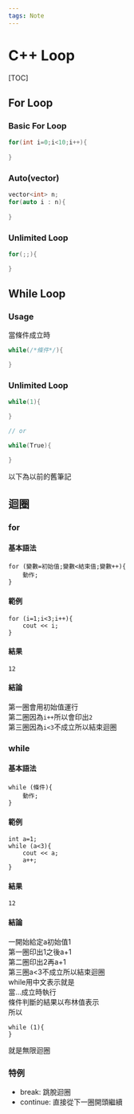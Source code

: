 ```yaml
---
tags: Note
---
```


# C++ Loop

[TOC]

## For Loop

### Basic For Loop

```cpp
for(int i=0;i<10;i++){
    
}
```

### Auto(vector)

```cpp
vector<int> n;
for(auto i : n){
    
}
```

### Unlimited Loop

```cpp
for(;;){

}
```

## While Loop

### Usage

當條件成立時
```cpp
while(/*條件*/){

}
```

### Unlimited Loop

```cpp
while(1){

}

// or

while(True){

}
```

以下為以前的舊筆記  

## 迴圈
### for
#### 基本語法
```cpp=
for (變數=初始值;變數<結束值;變數++){
    動作;
}
```
#### 範例
```cpp=
for (i=1;i<3;i++){
    cout << i;
}
```
#### 結果
```
12
```
#### 結論
第一圈會用初始值運行  
第二圈因為``i++``所以會印出``2``  
第三圈因為``i<3``不成立所以結束迴圈  
### while
#### 基本語法
```cpp=
while (條件){
    動作;
}
```
#### 範例
```cpp=
int a=1;
while (a<3){
    cout << a;
    a++;
}
```
#### 結果
```
12
```
#### 結論
一開始給定a初始值1  
第一圈印出1之後a+1  
第二圈印出2再a+1  
第三圈a<3不成立所以結束迴圈  
while用中文表示就是  
當...成立時執行  
條件判斷的結果以布林值表示  
所以  
```cpp=
while (1){  
}  
```
就是無限迴圈  
### 特例
- break:
跳脫迴圈
- continue:
直接從下一圈開頭繼續